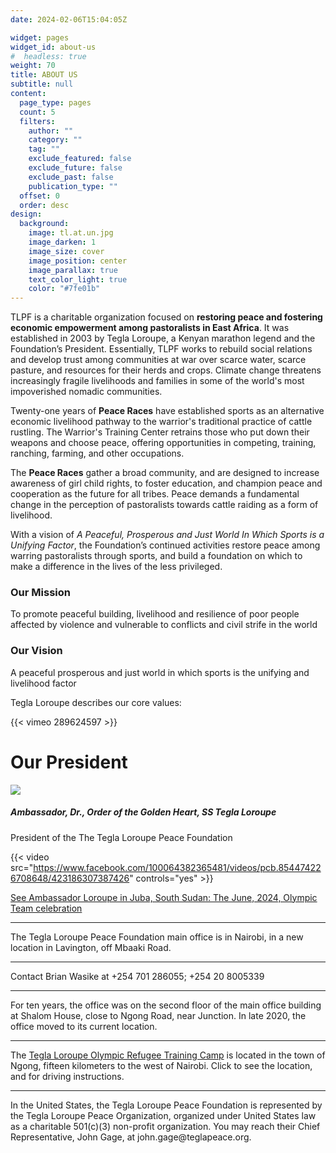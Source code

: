```yaml
---
date: 2024-02-06T15:04:05Z

widget: pages
widget_id: about-us
#  headless: true
weight: 70
title: ABOUT US
subtitle: null
content:
  page_type: pages
  count: 5
  filters:
    author: ""
    category: ""
    tag: ""
    exclude_featured: false
    exclude_future: false
    exclude_past: false
    publication_type: ""
  offset: 0
  order: desc
design:
  background:
    image: tl.at.un.jpg
    image_darken: 1
    image_size: cover
    image_position: center
    image_parallax: true
    text_color_light: true
    color: "#7fe01b"
---
```


TLPF is a charitable organization focused on **restoring peace and fostering economic empowerment among pastoralists in East Africa**. It was established in 2003 by Tegla Loroupe, a Kenyan marathon legend and the Foundation’s President. Essentially, TLPF works to rebuild social relations and develop trust among communities at war over scarce water, scarce pasture, and resources for their herds and crops. Climate change threatens increasingly fragile livelihoods and families in some of the world's most impoverished nomadic communities.

Twenty-one years of **Peace Races** have established sports as an alternative economic livelihood pathway to the warrior's traditional practice of cattle rustling. The Warrior's Training Center retrains those who put down their weapons and choose peace, offering opportunities in competing, training, ranching, farming, and other occupations.

The **Peace Races** gather a broad community, and are designed to increase awareness of girl child rights, to foster education, and champion peace and cooperation as the future for all tribes. Peace demands a fundamental change in the perception of pastoralists towards cattle raiding as a form of livelihood.

With a vision of *A Peaceful, Prosperous and Just World In Which Sports is a Unifying Factor*, the Foundation’s continued activities restore peace among warring pastoralists through sports, and build a foundation on which to make a difference in the lives of the less privileged. 

### Our Mission

To promote peaceful building, livelihood and resilience of poor people affected by violence and vulnerable to conflicts and civil strife in the world

### Our Vision 

A peaceful prosperous and just world in which sports is the unifying and livelihood factor



Tegla Loroupe describes our core values: 

{{< vimeo 289624597 >}}

# Our President

![](http://web.archive.org/web/20200812034243im_/http://teglapeacefoundation.org/wp-content/uploads/brizy/480/assets/images/iW=143&iH=205&oX=0&oY=0&cW=143&cH=180/23069139f735e9acff2ab2810bf1d44b.jpg)

##### Ambassador, Dr., Order of the Golden Heart, SS Tegla Loroupe

President of the The Tegla Loroupe Peace Foundation

{{< video src="https://www.facebook.com/100064382365481/videos/pcb.854474226708648/423186307387426" controls="yes" >}}

[See Ambassador Loroupe in Juba, South Sudan: The June, 2024, Olympic Team celebration](https://www.facebook.com/100064382365481/videos/pcb.854474226708648/423186307387426)


<hr>
The Tegla Loroupe Peace Foundation main office is in Nairobi, in a new location in Lavington, off Mbaaki Road.  

<hr>

Contact Brian Wasike at +254 701 286055; +254 20 8005339

<hr>

For ten years, the office was on the second floor of the main office building at Shalom House, close to Ngong Road, near Junction. In late 2020, the office moved to its current location. 
<hr>

The 
[Tegla Loroupe Olympic Refugee Training Camp](http://bit.ly/37Y0sc3) is located in the town of Ngong, fifteen kilometers to the west of Nairobi. Click to see the location, and for driving instructions.
<hr>
In the United States, the Tegla Loroupe Peace Foundation is represented by the Tegla Loroupe Peace Organization, organized under United States law as a charitable 501(c)(3) non-profit organization. You may reach their Chief Representative, John Gage, at john.gage@teglapeace.org.

